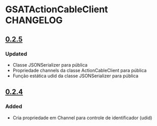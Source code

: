 # GSATActionCableClient CHANGELOG
 

## [0.2.5](https://github.com/HorizonteNovasMidias/vod-api-client-ios/tree/0.2.5)

### Updated
- Classe JSONSerializer para pública
- Propriedade channels da classe ActionCableClient para pública
- Função estática udid da classe JSONSerializer para pública


## [0.2.4](https://github.com/HorizonteNovasMidias/vod-api-client-ios/tree/0.2.4)

### Added
- Cria propriedade em Channel para controle de identificador (udid)
